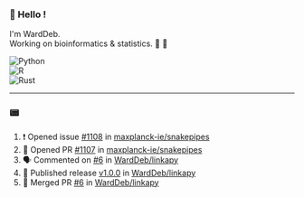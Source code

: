 ### :robot: Hello !

I'm WardDeb.  
Working on bioinformatics & statistics. 🧬 🧪  

![Python](https://img.shields.io/badge/python-3670A0?style=for-the-badge&logo=python&logoColor=ffdd54)  
![R](https://img.shields.io/badge/r-%23276DC3.svg?style=for-the-badge&logo=r&logoColor=white)  
![Rust](https://img.shields.io/badge/rust-%23000000.svg?style=for-the-badge&logo=rust&logoColor=white)  

---

### :pager:

<!--START_SECTION:activity-->
1. ❗ Opened issue [#1108](https://github.com/maxplanck-ie/snakepipes/issues/1108) in [maxplanck-ie/snakepipes](https://github.com/maxplanck-ie/snakepipes)
2. 💪 Opened PR [#1107](https://github.com/maxplanck-ie/snakepipes/pull/1107) in [maxplanck-ie/snakepipes](https://github.com/maxplanck-ie/snakepipes)
3. 🗣 Commented on [#6](https://github.com/WardDeb/linkapy/pull/6#issuecomment-3121587113) in [WardDeb/linkapy](https://github.com/WardDeb/linkapy)
4. 🚀 Published release [v1.0.0](https://github.com/WardDeb/linkapy/releases/tag/v1.0.0) in [WardDeb/linkapy](https://github.com/WardDeb/linkapy)
5. 🎉 Merged PR [#6](https://github.com/WardDeb/linkapy/pull/6) in [WardDeb/linkapy](https://github.com/WardDeb/linkapy)
<!--END_SECTION:activity-->

